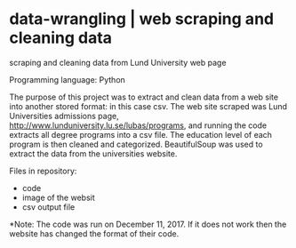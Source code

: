 # data-wrangling | web scraping and cleaning data
scraping and cleaning data from Lund University web page

Programming language: Python

The purpose of this project was to extract and clean data from a web site into another stored format: in this case csv. The web site 
scraped was Lund Universities admissions page, http://www.lunduniversity.lu.se/lubas/programs, and running the code extracts all degree
programs into a csv file. The education level of each program is then cleaned and categorized. BeautifulSoup was used to extract the data 
from the universities website.

Files in repository:
- code
- image of the websit
- csv output file

*Note: The code was run on December 11, 2017. If it does not work then the website has changed the format of their code.
